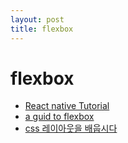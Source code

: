 ```yaml
---
layout: post
title: flexbox
---
```


# flexbox

* [React native Tutorial](https://facebook.github.io/react-native/docs/tutorial.html#content)
* [a guid to flexbox](https://css-tricks.com/snippets/css/a-guide-to-flexbox/)
* [css 레이아웃을 배웁시다](http://ko.learnlayout.com/flexbox.html)



